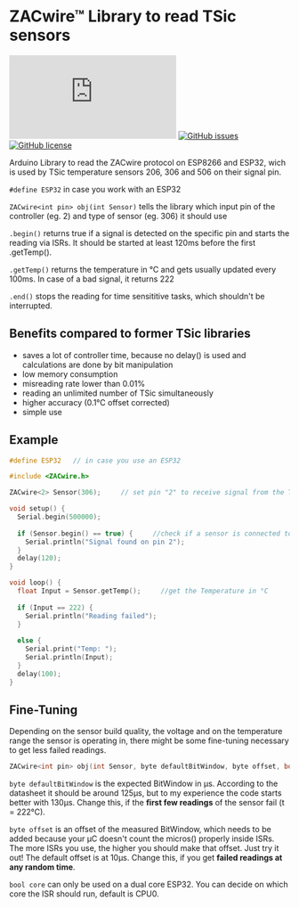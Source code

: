 # ZACwire™ Library to read TSic sensors
[![Only 32 Kb](https://badge-size.herokuapp.com/lebuni/ZACwire-Library/master/ZACwire.h)](https://github.com/lebuni/ZACwire-Library/blob/master/ZACwire.h) 
[![GitHub issues](https://img.shields.io/github/issues/lebuni/ZACwire-Library.svg)](https://github.com/lebuni/ZACwire-Library/issues/) 
[![GitHub license](https://img.shields.io/github/license/lebuni/ZACwire-Library.svg)](https://github.com/lebuni/ZACwire-Library/blob/master/LICENSE)


Arduino Library to read the ZACwire protocol on ESP8266 and ESP32, wich is used by TSic temperature sensors 206, 306 and 506 on their signal pin.

`#define ESP32` in case you work with an ESP32

`ZACwire<int pin> obj(int Sensor)` tells the library which input pin of the controller (eg. 2) and type of sensor (eg. 306) it should use

`.begin()` returns true if a signal is detected on the specific pin and starts the reading via ISRs. It should be started at least 120ms before the first .getTemp().

`.getTemp()` returns the temperature in °C and gets usually updated every 100ms. In case of a bad signal, it returns 222

`.end()` stops the reading for time sensititive tasks, which shouldn't be interrupted.


## Benefits compared to former TSic libraries
- saves a lot of controller time, because no delay() is used and calculations are done by bit manipulation
- low memory consumption
- misreading rate lower than 0.01%
- reading an unlimited number of TSic simultaneously
- higher accuracy (0.1°C offset corrected)
- simple use






## Example
```c++
#define ESP32   // in case you use an ESP32

#include <ZACwire.h>

ZACwire<2> Sensor(306);		// set pin "2" to receive signal from the TSic "306"

void setup() {
  Serial.begin(500000);
  
  if (Sensor.begin() == true) {     //check if a sensor is connected to the pin
    Serial.println("Signal found on pin 2");
  }
  delay(120);
}

void loop() {
  float Input = Sensor.getTemp();     //get the Temperature in °C
  
  if (Input == 222) {
    Serial.println("Reading failed");
  }
  
  else {
    Serial.print("Temp: ");
    Serial.println(Input);
  }
  delay(100);
}
```






## Fine-Tuning
Depending on the sensor build quality, the voltage and on the temperature range the sensor is operating in, there might be some fine-tuning necessary to get less failed readings.

```c++
ZACwire<int pin> obj(int Sensor, byte defaultBitWindow, byte offset, bool core)
```

`byte defaultBitWindow` is the expected BitWindow in µs. According to the datasheet it should be around 125µs, but to my experience the code starts better with 130µs.
Change this, if the **first few readings** of the sensor fail (t = 222°C).

`byte offset` is an offset of the measured BitWindow, which needs to be added because your µC doesn't count the micros() properly inside ISRs. The more ISRs you use, the higher you should make that offset. Just try it out! The default offset is at 10µs.
Change this, if you get **failed readings at any random time**.

`bool core` can only be used on a dual core ESP32. You can decide on which core the ISR should run, default is CPU0.
